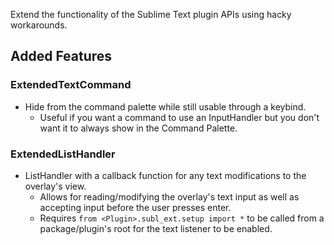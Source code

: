 Extend the functionality of the Sublime Text plugin APIs using hacky workarounds.

## Added Features

### ExtendedTextCommand

- Hide from the command palette while still usable through a keybind.
	- Useful if you want a command to use an InputHandler but you don't want it to always show in the Command Palette.

### ExtendedListHandler

- ListHandler with a callback function for any text modifications to the overlay's view.
	- Allows for reading/modifying the overlay's text input as well as accepting input before the user presses enter.
	- Requires `from <Plugin>.subl_ext.setup import *` to be called from a package/plugin's root for the text listener to be enabled.
